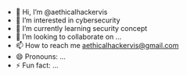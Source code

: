 - 👋 Hi, I’m @aethicalhackervis
- 👀 I’m interested in cybersecurity
- 🌱 I’m currently learning security concept
- 💞️ I’m looking to collaborate on ...
- 📫 How to reach me aethicalhackervis@gmail.com
- 😄 Pronouns: ...
- ⚡ Fun fact: ...

<!---
aethicalhackervis/aethicalhackervis is a ✨ special ✨ repository because its `README.md` (this file) appears on your GitHub profile.
You can click the Preview link to take a look at your changes.
--->
